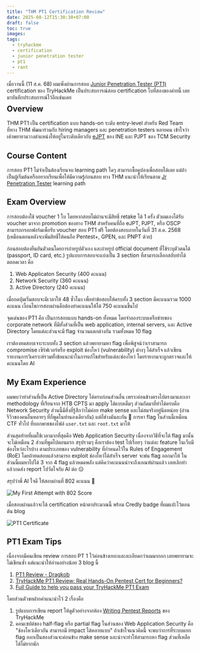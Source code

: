 ```yaml
---
title: "THM PT1 Certification Review"
date: 2025-08-12T15:30:30+07:00
draft: false
toc: true
images:
tags:
  - tryhackme
  - certification
  - junior penetration tester
  - pt1
  - rant
---
```


เมื่อวานนี้ (11 ส.ค. 68) ผมเพิ่งผ่านการสอบ [Junior Penetration Tester (PT1)](https://tryhackme.com/certification/junior-penetration-tester/) certification ของ TryHackMe เป็นประสบการณ์สอบ certification ใบที่สองของค่ายนี้ เลยมาบันทึกประสบการณ์ไว้อีกเช่นเคย

<div style="text-align: center; margin-bottom: -1.5em;">
  <div data-iframe-width="150" data-iframe-height="270" data-share-badge-id="2f156e98-12d4-4e4e-8459-ce39ea2467db" data-share-badge-host="https://www.credly.com"></div><script type="text/javascript" async src="//cdn.credly.com/assets/utilities/embed.js"></script>
</div>

## Overview

THM PT1 เป็น certification แบบ hands-on ระดับ entry-level สำหรับ Red Team ที่ทาง THM พัฒนาร่วมกับ hiring managers และ penetration testers หลายคน เข้าใจว่าเค้าพยายามวางตำแหน่งให้อยู่ในระดับเดียวกับ [eJPT](/posts/ejpt-certification-review) ของ INE และ PJPT ของ TCM Security

## Course Content

การสอบ PT1 ไม่จำเป็นต้องเรียนจบ learning path ใดๆ สามารถซื้อคูปองเพื่อสอบได้เลย แต่ถ้าเป็นผู้เริ่มต้นหรืออยากเรียนเพื่อให้มีความรู้ก่อนสอบ ทาง THM แนะนำให้เรียนตาม [Jr Penetration Tester](https://tryhackme.com/path/outline/jrpenetrationtester) learning path

## Exam Overview

การสอบต้องใช้ voucher 1 ใบ โดยหากสอบไม่ผ่านจะมีสิทธิ์ retake ได้ 1 ครั้ง ตัวผมเองได้รับ voucher มาจาก promotion ของทาง THM สำหรับคนที่ถือ eJPT, PJPT, หรือ OSCP สามารถกรอกฟอร์มเพื่อรับ voucher สอบ PT1 ฟรี โดยต้องสอบภายในวันที่ 31 ส.ค. 2568 (เหมือนตอนหลังจะเพิ่มสิทธิ์ให้คนถือ Pentest+, GPEN, และ PNPT ด้วย)

ก่อนสอบต้องยืนยันตัวตนโดยการถ่ายรูปตัวเอง และถ่ายรูป official document ที่ใช้ระบุตัวตนได้ (passport, ID card, etc.) รูปแบบการสอบจะแบ่งเป็น 3 section ที่สามารถเลือกสลับทำได้ตลอดเวลา คือ

1. Web Applicaton Security (400 คะแนน)
2. Network Security (360 คะแนน)
3. Active Directory (240 คะแนน)

เมื่อกดปุ่มเริ่มสอบจะมีเวลาให้ 48 ชั่วโมง เพื่อทำข้อสอบให้ครบทั้ง 3 section มีคะแนนรวม 1000 คะแนน เงื่อนไขการสอบผ่านคือต้องทำคะแนนให้ได้ 750 คะแนนขึ้นไป

จุดเด่นของ PT1 คือ เป็นการสอบแบบ hands-on ทั้งหมด โดยจำลองระบบเครือข่ายของ corporate network ที่มีทั้งส่วนที่เป็น web application, internal servers, และ Active Directory โดยแต่ละส่วนจะมี flag จำนวนแตกต่างกัน รวมทั้งหมด 10 flag

เราต้องทดสอบเจาะระบบทั้ง 3 section แล้วพยายามหา flag เพื่อพิสูจน์ว่าเราสามารถ compromise เซิร์ฟเวอร์หรือ exploit ช่องโหว่ (vulnerability) ต่างๆ ได้สำเร็จ แล้วเขียนรายงานการวิเคราะห์รวมทั้งข้อแนะนำในการแก้ไขสำหรับแต่ละช่องโหว่ โดยรายงานจะถูกตรวจและให้คะแนนโดย AI

## My Exam Experience

ผมพบว่าทำส่วนที่เป็น Active Directory ได้ครบก่อนส่วนอื่น เพราะค่อนข้างตรงไปตรงมาและเอา methodology ที่เรียนจาก HTB CPTS มา apply ได้แบบเต็มๆ ส่วนถัดมาที่ทำได้ครบคือ Network Security ส่วนนี้มีสิ่งที่รู้สึกว่าไม่ค่อย make sense และไม่สมจริงอยู่นิดหน่อย (อ่านรีวิวของคนอื่นหลายๆ ที่ก็พูดในทำนองเดียวกัน) แต่ก็ช่างมันละกัน 🤣 การหา flag ในส่วนนี้เหมือน CTF ทั่วไป ที่บอกพาธของไฟล์ `user.txt` และ `root.txt` มาให้

ส่วนสุดท้ายที่ผมใช้เวลามากที่สุดคือ Web Application Security เนื่องจากวิธีที่จะได้ flag มานั้นจะไม่เหมือน 2 ส่วนที่พูดไปตอนแรก สรุปรวมๆ คือเราต้อง test ไปเรื่อยๆ ว่าแต่ละ feature ในเว็บมีช่องโหว่อะไรบ้าง ตามประเภทของ vulnerability ที่กำหนดไว้ใน Rules of Engagement (RoE) โดยถ้าทดสอบแล้วสามารถ exploit ช่องโหว่ได้สำเร็จ server จะพ่น flag ออกมาให้ ในส่วนนี้ผมหาไปได้ 3 จาก 4 flag แล้วหมดพลัง แต่คิดว่าคะแนนน่าจะถึงเกณฑ์ผ่านแล้ว เลยเลิกทำ แล้วกดส่ง report ไปวัดใจกับ AI ต่อ 😑

สรุปว่าพี่ AI ใจดี ให้สอบผ่านที่ 802 คะแนน 🥳

![My First Attempt with 802 Score](/img/thm-pt1-certification-review/first-attempt.png)

เมื่อสอบผ่านแล้วจะได้ certification หน้าตาประมาณนี้ พร้อม Credly badge ที่ผมแปะไว้ตอนต้น blog

![PT1 Certificate](/img/thm-pt1-certification-review/pt1-certificate.png)

## PT1 Exam Tips

เนื่องจากมีคนเขียน review การสอบ PT 1 ไว้ค่อนข้างเยอะและละเอียดกว่าผมมากกก เลยพยายามจะไม่เขียนซ้ำ แต่แนะนำให้อ่านอย่างน้อย 3 blog นี้

1. [PT1 Review - Dragkob](https://dragkob.notion.site/pt1-review-dragkob)
2. [TryHackMe PT1 Review: Real Hands-On Pentest Cert for Beginners?](https://blog.sth.sh/tryhackme-pt1-review-real-hands-on-pentest-cert-for-beginners-de332c9229ec)
3. [Full Guide to help you pass your TryHackMe PT1 Exam](https://systemweakness.com/full-guide-to-help-you-pass-your-tryhackme-pt1-exam-3cf1f1fcb30b)

โดยส่วนตัวขอฝากคำแนะนำไว้ 2 เรื่องคือ

1. รูปแบบการเขียน report ให้ดูตัวอย่างจากห้อง [Writing Pentest Reports](https://tryhackme.com/room/writingpentestreports) ของ TryHackMe
2. คอนเซปต์ของ half-flag หรือ partial flag ในส่วนของ Web Application Security คือ "ช่องโหว่เดียวกัน สามารถมี impact ได้หลายแบบ" ถ้าเข้าใจแนวคิดนี้ จะพบว่าการที่ระบบแยก flag ออกเป็นสองส่วนจะค่อนข้าง make sense และน่าจะทำให้สามารถหา flag ส่วนที่เหลือได้ไม่ยากนัก